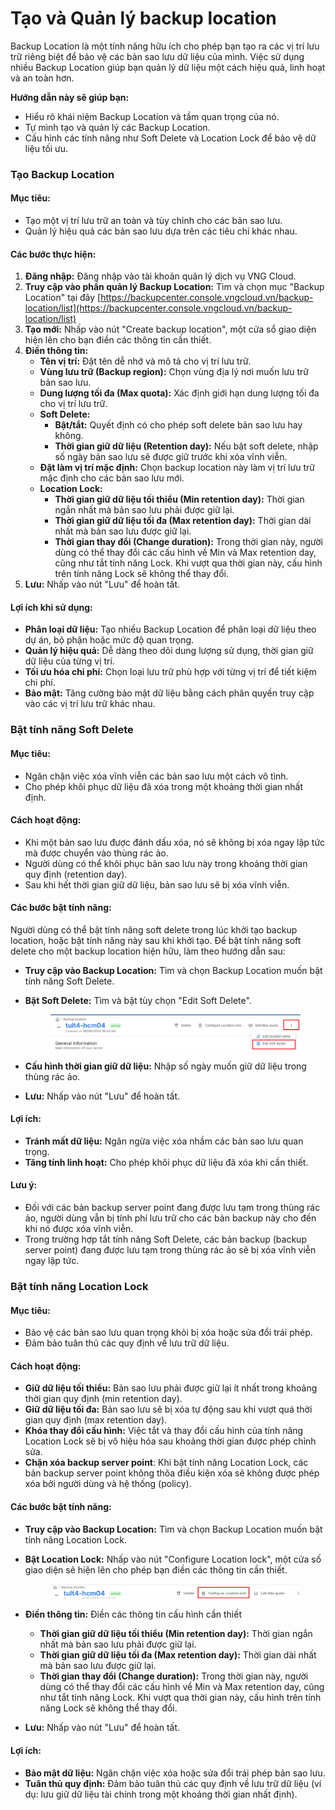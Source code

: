 # Tạo và Quản lý backup location

Backup Location là một tính năng hữu ích cho phép bạn tạo ra các vị trí lưu trữ riêng biệt để bảo vệ các bản sao lưu dữ liệu của mình. Việc sử dụng nhiều Backup Location giúp bạn quản lý dữ liệu một cách hiệu quả, linh hoạt và an toàn hơn.

**Hướng dẫn này sẽ giúp bạn:**

* Hiểu rõ khái niệm Backup Location và tầm quan trọng của nó.
* Tự mình tạo và quản lý các Backup Location.
* Cấu hình các tính năng như Soft Delete và Location Lock để bảo vệ dữ liệu tối ưu.

### Tạo Backup Location

#### Mục tiêu:

* Tạo một vị trí lưu trữ an toàn và tùy chỉnh cho các bản sao lưu.
* Quản lý hiệu quả các bản sao lưu dựa trên các tiêu chí khác nhau.

#### Các bước thực hiện:

1. **Đăng nhập:** Đăng nhập vào tài khoản quản lý dịch vụ VNG Cloud.
2. **Truy cập vào phần quản lý Backup Location:** Tìm và chọn mục "Backup Location" tại đây [https://backupcenter.console.vngcloud.vn/backup-location/list](https://backupcenter.console.vngcloud.vn/backup-location/list)
3. **Tạo mới:** Nhấp vào nút "Create backup location", một cửa sổ giao diện hiện lên cho bạn điền các thông tin cần thiết.
4. **Điền thông tin:**
   * **Tên vị trí:** Đặt tên dễ nhớ và mô tả cho vị trí lưu trữ.
   * **Vùng lưu trữ (Backup region):** Chọn vùng địa lý nơi muốn lưu trữ bản sao lưu.
   * **Dung lượng tối đa (Max quota):** Xác định giới hạn dung lượng tối đa cho vị trí lưu trữ.
   * **Soft Delete:**
     * **Bật/tắt:** Quyết định có cho phép soft delete bản sao lưu hay không.
     * **Thời gian giữ dữ liệu (Retention day):** Nếu bật soft delete, nhập số ngày bản sao lưu sẽ được giữ trước khi xóa vĩnh viễn.
   * **Đặt làm vị trí mặc định:** Chọn backup location này làm vị trí lưu trữ mặc định cho các bản sao lưu mới.
   * **Location Lock:**
     * **Thời gian giữ dữ liệu tối thiểu (Min retention day):** Thời gian ngắn nhất mà bản sao lưu phải được giữ lại.
     * **Thời gian giữ dữ liệu tối đa (Max retention day):** Thời gian dài nhất mà bản sao lưu được giữ lại.
     * **Thời gian thay đổi (Change duration):** Trong thời gian này, người dùng có thể thay đổi các cấu hình về Min và Max retention day, cũng như tắt tính năng Lock. Khi vượt qua thời gian này, cấu hình trên tính năng Lock sẽ không thể thay đổi.
5. **Lưu:** Nhấp vào nút "Lưu" để hoàn tất.

#### Lợi ích khi sử dụng:

* **Phân loại dữ liệu:** Tạo nhiều Backup Location để phân loại dữ liệu theo dự án, bộ phận hoặc mức độ quan trọng.
* **Quản lý hiệu quả:** Dễ dàng theo dõi dung lượng sử dụng, thời gian giữ dữ liệu của từng vị trí.
* **Tối ưu hóa chi phí:** Chọn loại lưu trữ phù hợp với từng vị trí để tiết kiệm chi phí.
* **Bảo mật:** Tăng cường bảo mật dữ liệu bằng cách phân quyền truy cập vào các vị trí lưu trữ khác nhau.

### Bật tính năng Soft Delete

#### Mục tiêu:

* Ngăn chặn việc xóa vĩnh viễn các bản sao lưu một cách vô tình.
* Cho phép khôi phục dữ liệu đã xóa trong một khoảng thời gian nhất định.

#### Cách hoạt động:

* Khi một bản sao lưu được đánh dấu xóa, nó sẽ không bị xóa ngay lập tức mà được chuyển vào thùng rác ảo.
* Người dùng có thể khôi phục bản sao lưu này trong khoảng thời gian quy định (retention day).
* Sau khi hết thời gian giữ dữ liệu, bản sao lưu sẽ bị xóa vĩnh viễn.

#### Các bước bật tính năng:

Người dùng có thể bật tính năng soft delete trong lúc khởi tạo backup location, hoặc bật tính năng này sau khi khởi tạo. Để bật tính năng soft delete cho một backup location hiện hữu, làm theo hướng dẫn sau:

* **Truy cập vào Backup Location:** Tìm và chọn Backup Location muốn bật tính năng Soft Delete.
*   **Bật Soft Delete:** Tìm và bật tùy chọn "Edit Soft Delete".&#x20;

    <figure><img src="../../../../.gitbook/assets/image (752).png" alt=""><figcaption></figcaption></figure>
* **Cấu hình thời gian giữ dữ liệu:** Nhập số ngày muốn giữ dữ liệu trong thùng rác ảo.
* **Lưu:** Nhấp vào nút "Lưu" để hoàn tất.

#### Lợi ích:

* **Tránh mất dữ liệu:** Ngăn ngừa việc xóa nhầm các bản sao lưu quan trọng.
* **Tăng tính linh hoạt:** Cho phép khôi phục dữ liệu đã xóa khi cần thiết.

#### Lưu ý:

* Đối với các bản backup server point đang được lưu tạm trong thùng rác ảo, người dùng vẫn bị tính phí lưu trữ cho các bản backup này cho đến khi nó được xóa vĩnh viễn.
* Trong trường hợp tắt tính năng Soft Delete, các bản backup (backup server point) đang được lưu tạm trong thùng rác ảo sẽ bị xóa vĩnh viễn ngay lập tức.

### Bật tính năng Location Lock

#### Mục tiêu:

* Bảo vệ các bản sao lưu quan trọng khỏi bị xóa hoặc sửa đổi trái phép.
* Đảm bảo tuân thủ các quy định về lưu trữ dữ liệu.

#### Cách hoạt động:

* **Giữ dữ liệu tối thiểu:** Bản sao lưu phải được giữ lại ít nhất trong khoảng thời gian quy định (min retention day).
* **Giữ dữ liệu tối đa:** Bản sao lưu sẽ bị xóa tự động sau khi vượt quá thời gian quy định (max retention day).
* **Khóa thay đổi cấu hình:** Việc tắt và thay đổi cấu hình của tính năng Location Lock sẽ bị vô hiệu hóa sau khoảng thời gian được phép chỉnh sửa.
* **Chặn xóa backup server point**: Khi bật tính năng Location Lock, các bản backup server point không thõa điều kiện xóa sẽ không được phép xóa bởi người dùng và hệ thống (policy).

#### Các bước bật tính năng:

* **Truy cập vào Backup Location:** Tìm và chọn Backup Location muốn bật tính năng Location Lock.
*   **Bật Location Lock:** Nhấp vào nút "Configure Location lock", một cửa số giao diện sẽ hiện lên cho phép bạn điền các thông tin cần thiết.&#x20;

    <figure><img src="../../../../.gitbook/assets/image (752) (1).png" alt=""><figcaption></figcaption></figure>
* **Điền thông tin:** Điền các thông tin cấu hình cần thiết
  * **Thời gian giữ dữ liệu tối thiểu (Min retention day):** Thời gian ngắn nhất mà bản sao lưu phải được giữ lại.
  * **Thời gian giữ dữ liệu tối đa (Max retention day):** Thời gian dài nhất mà bản sao lưu được giữ lại.
  * **Thời gian thay đổi (Change duration):** Trong thời gian này, người dùng có thể thay đổi các cấu hình về Min và Max retention day, cũng như tắt tính năng Lock. Khi vượt qua thời gian này, cấu hình trên tính năng Lock sẽ không thể thay đổi.
* **Lưu:** Nhấp vào nút "Lưu" để hoàn tất.

#### Lợi ích:

* **Bảo mật dữ liệu:** Ngăn chặn việc xóa hoặc sửa đổi trái phép bản sao lưu.
* **Tuân thủ quy định:** Đảm bảo tuân thủ các quy định về lưu trữ dữ liệu (ví dụ: lưu giữ dữ liệu tài chính trong một khoảng thời gian nhất định).
